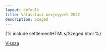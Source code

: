 ```yaml
---
layout: default
title: Választási névjegyzék 2022
description: Szeged
---
```


{% include settlementHTMLs/Szeged.html %}

[Vissza](./)